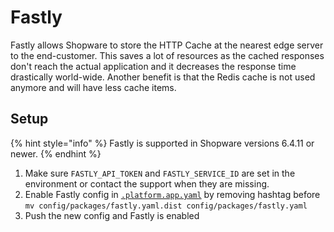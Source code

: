 # Fastly

Fastly allows Shopware to store the HTTP Cache at the nearest edge server to the end-customer. This saves a lot of resources as the cached responses don't reach the actual application and it decreases the response time drastically world-wide. Another benefit is that the Redis cache is not used anymore and will have less cache items.

## Setup

{% hint style="info" %}
Fastly is supported in Shopware versions 6.4.11 or newer.
{% endhint %}

1. Make sure `FASTLY_API_TOKEN` and `FASTLY_SERVICE_ID` are set in the environment or contact the support when they are missing.
2. Enable Fastly config in [`.platform.app.yaml`](.platform.app.yaml) by removing hashtag before `mv config/packages/fastly.yaml.dist config/packages/fastly.yaml`
3. Push the new config and Fastly is enabled